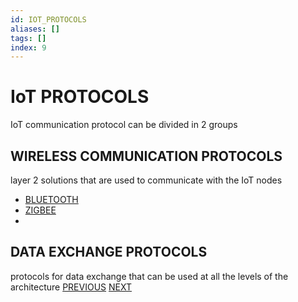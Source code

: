```yaml
---
id: IOT_PROTOCOLS
aliases: []
tags: []
index: 9
---
```


# IoT PROTOCOLS

IoT communication protocol can be divided in 2 groups

## WIRELESS COMMUNICATION PROTOCOLS

layer 2 solutions that are used to communicate with the IoT nodes

- [BLUETOOTH](BLUETOOTH.md)
- [ZIGBEE](ZIGBEE.md)
-

## DATA EXCHANGE PROTOCOLS

protocols for data exchange that can be used at all the levels of the architecture
[PREVIOUS](IOT_DEVICES.md) [NEXT](PUB_SUB_MODEL.md)
